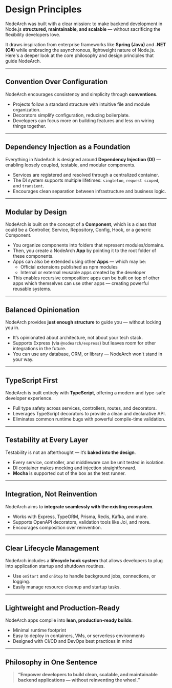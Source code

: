 # Design Principles

NodeArch was built with a clear mission: to make backend development in Node.js **structured, maintainable, and scalable** — without sacrificing the flexibility developers love.

It draws inspiration from enterprise frameworks like **Spring (Java)** and **.NET (C#)** while embracing the asynchronous, lightweight nature of Node.js. Here's a deeper look at the core philosophy and design principles that guide NodeArch.

---

## Convention Over Configuration

NodeArch encourages consistency and simplicity through **conventions**.

- Projects follow a standard structure with intuitive file and module organization.
- Decorators simplify configuration, reducing boilerplate.
- Developers can focus more on building features and less on wiring things together.

---

## Dependency Injection as a Foundation

Everything in NodeArch is designed around **Dependency Injection (DI)** — enabling loosely coupled, testable, and modular components.

- Services are registered and resolved through a centralized container.
- The DI system supports multiple lifetimes: `singleton`, `request scoped`, and `transient`.
- Encourages clean separation between infrastructure and business logic.

---

## Modular by Design

NodeArch is built on the concept of a **Component**, which is a class that could be a Controller, Service, Repository, Config, Hook, or a generic Component.

- You organize components into folders that represent modules/domains.
- Then, you create a NodeArch **App** by pointing it to the root folder of these components.
- Apps can also be extended using other **Apps** — which may be:
  - Official extensions published as npm modules
  - Internal or external reusable apps created by the developer
- This enables recursive composition: apps can be built on top of other apps which themselves can use other apps — creating powerful reusable systems.

---

## Balanced Opinionation

NodeArch provides **just enough structure** to guide you — without locking you in.

- It’s opinionated about architecture, not about your tech stack.
- Supports Express (via `@nodearch/express`) but leaves room for other integrations in the future.
- You can use any database, ORM, or library — NodeArch won't stand in your way.

---

## TypeScript First

NodeArch is built entirely with **TypeScript**, offering a modern and type-safe developer experience.

- Full type safety across services, controllers, routes, and decorators.
- Leverages TypeScript decorators to provide a clean and declarative API.
- Eliminates common runtime bugs with powerful compile-time validation.

---

## Testability at Every Layer

Testability is not an afterthought — it’s **baked into the design**.

- Every service, controller, and middleware can be unit tested in isolation.
- DI container makes mocking and injection straightforward.
- **Mocha** is supported out of the box as the test runner.

---

## Integration, Not Reinvention

NodeArch aims to **integrate seamlessly with the existing ecosystem**.

- Works with Express, TypeORM, Prisma, Redis, Kafka, and more.
- Supports OpenAPI decorators, validation tools like Joi, and more.
- Encourages composition over reinvention.

---

## Clear Lifecycle Management

NodeArch includes a **lifecycle hook system** that allows developers to plug into application startup and shutdown routines.

- Use `onStart` and `onStop` to handle background jobs, connections, or logging.
- Easily manage resource cleanup and startup tasks.

---

## Lightweight and Production-Ready

NodeArch apps compile into **lean, production-ready builds**.

- Minimal runtime footprint
- Easy to deploy in containers, VMs, or serverless environments
- Designed with CI/CD and DevOps best practices in mind

---

## Philosophy in One Sentence

> **“Empower developers to build clean, scalable, and maintainable backend applications — without reinventing the wheel.”**
